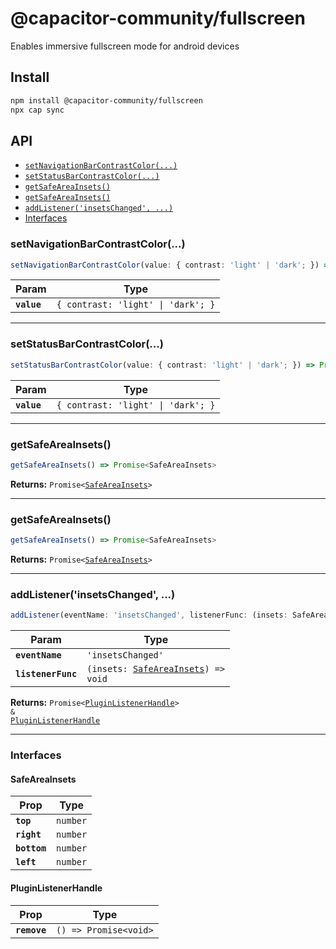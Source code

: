 # @capacitor-community/fullscreen

Enables immersive fullscreen mode for android devices

## Install

```bash
npm install @capacitor-community/fullscreen
npx cap sync
```

## API

<docgen-index>

* [`setNavigationBarContrastColor(...)`](#setnavigationbarcontrastcolor)
* [`setStatusBarContrastColor(...)`](#setstatusbarcontrastcolor)
* [`getSafeAreaInsets()`](#getsafeareainsets)
* [`getSafeAreaInsets()`](#getsafeareainsets)
* [`addListener('insetsChanged', ...)`](#addlistenerinsetschanged)
* [Interfaces](#interfaces)

</docgen-index>

<docgen-api>
<!--Update the source file JSDoc comments and rerun docgen to update the docs below-->

### setNavigationBarContrastColor(...)

```typescript
setNavigationBarContrastColor(value: { contrast: 'light' | 'dark'; }) => Promise<void>
```

| Param       | Type                                          |
| ----------- | --------------------------------------------- |
| **`value`** | <code>{ contrast: 'light' \| 'dark'; }</code> |

--------------------


### setStatusBarContrastColor(...)

```typescript
setStatusBarContrastColor(value: { contrast: 'light' | 'dark'; }) => Promise<void>
```

| Param       | Type                                          |
| ----------- | --------------------------------------------- |
| **`value`** | <code>{ contrast: 'light' \| 'dark'; }</code> |

--------------------


### getSafeAreaInsets()

```typescript
getSafeAreaInsets() => Promise<SafeAreaInsets>
```

**Returns:** <code>Promise&lt;<a href="#safeareainsets">SafeAreaInsets</a>&gt;</code>

--------------------


### getSafeAreaInsets()

```typescript
getSafeAreaInsets() => Promise<SafeAreaInsets>
```

**Returns:** <code>Promise&lt;<a href="#safeareainsets">SafeAreaInsets</a>&gt;</code>

--------------------


### addListener('insetsChanged', ...)

```typescript
addListener(eventName: 'insetsChanged', listenerFunc: (insets: SafeAreaInsets) => void) => Promise<PluginListenerHandle> & PluginListenerHandle
```

| Param              | Type                                                                           |
| ------------------ | ------------------------------------------------------------------------------ |
| **`eventName`**    | <code>'insetsChanged'</code>                                                   |
| **`listenerFunc`** | <code>(insets: <a href="#safeareainsets">SafeAreaInsets</a>) =&gt; void</code> |

**Returns:** <code>Promise&lt;<a href="#pluginlistenerhandle">PluginListenerHandle</a>&gt; & <a href="#pluginlistenerhandle">PluginListenerHandle</a></code>

--------------------


### Interfaces


#### SafeAreaInsets

| Prop         | Type                |
| ------------ | ------------------- |
| **`top`**    | <code>number</code> |
| **`right`**  | <code>number</code> |
| **`bottom`** | <code>number</code> |
| **`left`**   | <code>number</code> |


#### PluginListenerHandle

| Prop         | Type                                      |
| ------------ | ----------------------------------------- |
| **`remove`** | <code>() =&gt; Promise&lt;void&gt;</code> |

</docgen-api>
